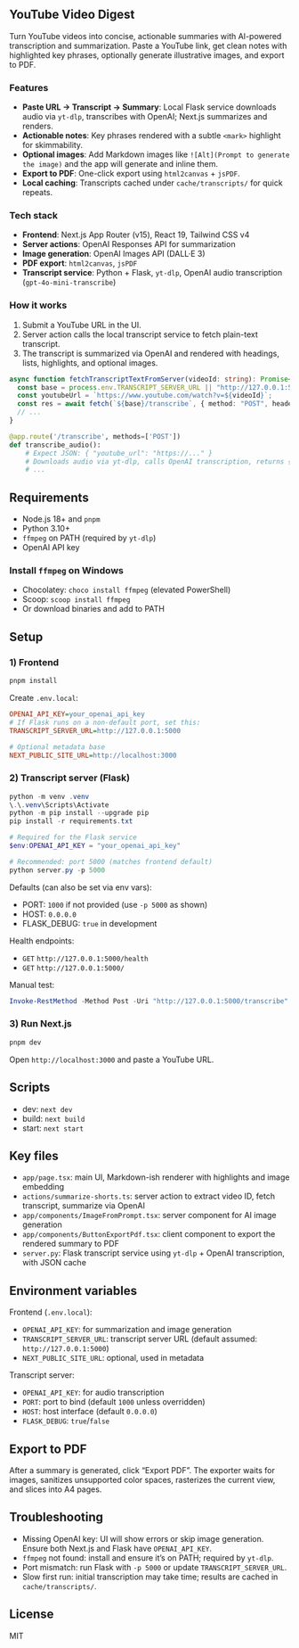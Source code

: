 ## YouTube Video Digest

Turn YouTube videos into concise, actionable summaries with AI-powered transcription and summarization. Paste a YouTube link, get clean notes with highlighted key phrases, optionally generate illustrative images, and export to PDF.

### Features

- **Paste URL → Transcript → Summary**: Local Flask service downloads audio via `yt-dlp`, transcribes with OpenAI; Next.js summarizes and renders.
- **Actionable notes**: Key phrases rendered with a subtle `<mark>` highlight for skimmability.
- **Optional images**: Add Markdown images like `![Alt](Prompt to generate the image)` and the app will generate and inline them.
- **Export to PDF**: One-click export using `html2canvas` + `jsPDF`.
- **Local caching**: Transcripts cached under `cache/transcripts/` for quick repeats.

### Tech stack

- **Frontend**: Next.js App Router (v15), React 19, Tailwind CSS v4
- **Server actions**: OpenAI Responses API for summarization
- **Image generation**: OpenAI Images API (DALL·E 3)
- **PDF export**: `html2canvas`, `jsPDF`
- **Transcript service**: Python + Flask, `yt-dlp`, OpenAI audio transcription (`gpt-4o-mini-transcribe`)

### How it works

1. Submit a YouTube URL in the UI.
2. Server action calls the local transcript service to fetch plain-text transcript.
3. The transcript is summarized via OpenAI and rendered with headings, lists, highlights, and optional images.

```22:49:actions/summarize-shorts.ts
async function fetchTranscriptTextFromServer(videoId: string): Promise<string> {
  const base = process.env.TRANSCRIPT_SERVER_URL || "http://127.0.0.1:5000";
  const youtubeUrl = `https://www.youtube.com/watch?v=${videoId}`;
  const res = await fetch(`${base}/transcribe`, { method: "POST", headers: { "Content-Type": "application/json" }, body: JSON.stringify({ youtube_url: youtubeUrl }) });
  // ...
}
```

```76:104:server.py
@app.route('/transcribe', methods=['POST'])
def transcribe_audio():
    # Expect JSON: { "youtube_url": "https://..." }
    # Downloads audio via yt-dlp, calls OpenAI transcription, returns { success, transcript, ... }
    # ...
```

## Requirements

- Node.js 18+ and `pnpm`
- Python 3.10+
- `ffmpeg` on PATH (required by `yt-dlp`)
- OpenAI API key

### Install `ffmpeg` on Windows

- Chocolatey: `choco install ffmpeg` (elevated PowerShell)
- Scoop: `scoop install ffmpeg`
- Or download binaries and add to PATH

## Setup

### 1) Frontend

```powershell
pnpm install
```

Create `.env.local`:

```ini
OPENAI_API_KEY=your_openai_api_key
# If Flask runs on a non-default port, set this:
TRANSCRIPT_SERVER_URL=http://127.0.0.1:5000

# Optional metadata base
NEXT_PUBLIC_SITE_URL=http://localhost:3000
```

### 2) Transcript server (Flask)

```powershell
python -m venv .venv
\.\.venv\Scripts\Activate
python -m pip install --upgrade pip
pip install -r requirements.txt

# Required for the Flask service
$env:OPENAI_API_KEY = "your_openai_api_key"

# Recommended: port 5000 (matches frontend default)
python server.py -p 5000
```

Defaults (can also be set via env vars):

- PORT: `1000` if not provided (use `-p 5000` as shown)
- HOST: `0.0.0.0`
- FLASK_DEBUG: `true` in development

Health endpoints:

- `GET` `http://127.0.0.1:5000/health`
- `GET` `http://127.0.0.1:5000/`

Manual test:

```powershell
Invoke-RestMethod -Method Post -Uri "http://127.0.0.1:5000/transcribe" -ContentType "application/json" -Body (@{ youtube_url = "https://www.youtube.com/watch?v=KSaS9m8O2Rc" } | ConvertTo-Json)
```

### 3) Run Next.js

```powershell
pnpm dev
```

Open `http://localhost:3000` and paste a YouTube URL.

## Scripts

- dev: `next dev`
- build: `next build`
- start: `next start`

## Key files

- `app/page.tsx`: main UI, Markdown-ish renderer with highlights and image embedding
- `actions/summarize-shorts.ts`: server action to extract video ID, fetch transcript, summarize via OpenAI
- `app/components/ImageFromPrompt.tsx`: server component for AI image generation
- `app/components/ButtonExportPdf.tsx`: client component to export the rendered summary to PDF
- `server.py`: Flask transcript service using `yt-dlp` + OpenAI transcription, with JSON cache

## Environment variables

Frontend (`.env.local`):

- `OPENAI_API_KEY`: for summarization and image generation
- `TRANSCRIPT_SERVER_URL`: transcript server URL (default assumed: `http://127.0.0.1:5000`)
- `NEXT_PUBLIC_SITE_URL`: optional, used in metadata

Transcript server:

- `OPENAI_API_KEY`: for audio transcription
- `PORT`: port to bind (default `1000` unless overridden)
- `HOST`: host interface (default `0.0.0.0`)
- `FLASK_DEBUG`: `true`/`false`

## Export to PDF

After a summary is generated, click “Export PDF”. The exporter waits for images, sanitizes unsupported color spaces, rasterizes the current view, and slices into A4 pages.

## Troubleshooting

- Missing OpenAI key: UI will show errors or skip image generation. Ensure both Next.js and Flask have `OPENAI_API_KEY`.
- `ffmpeg` not found: install and ensure it’s on PATH; required by `yt-dlp`.
- Port mismatch: run Flask with `-p 5000` or update `TRANSCRIPT_SERVER_URL`.
- Slow first run: initial transcription may take time; results are cached in `cache/transcripts/`.

## License

MIT
